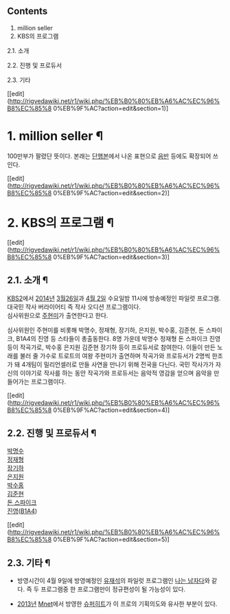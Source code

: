 ## Contents

    

1. million seller 
2. KBS의 프로그램 
    

2.1. 소개

2.2. 진행 및 프로듀서

2.3. 기타

[[edit](http://rigvedawiki.net/r1/wiki.php/%EB%B0%80%EB%A6%AC%EC%96%B8%EC%85%8
0%EB%9F%AC?action=edit&section=1)]

# 1. million seller ¶

100만부가 팔렸단 뜻이다. 본래는 [단행본](%EB%8B%A8%ED%96%89%EB%B3%B8.md)에서 나온 표현으로
[음반](%EC%9D%8C%EB%B0%98.md) 등에도 확장되어 쓰인다.

[[edit](http://rigvedawiki.net/r1/wiki.php/%EB%B0%80%EB%A6%AC%EC%96%B8%EC%85%8
0%EB%9F%AC?action=edit&section=2)]

# 2. KBS의 프로그램 ¶

[[edit](http://rigvedawiki.net/r1/wiki.php/%EB%B0%80%EB%A6%AC%EC%96%B8%EC%85%8
0%EB%9F%AC?action=edit&section=3)]

## 2.1. 소개 ¶

[KBS2](KBS2.md)에서 [2014년](2014%EB%85%84.md) [3월26일](3%EC%9B%94%2026%EC%9D%BC.md)과 [4월 2일](4%EC%9B%94%202%EC%9D%BC.md)
수요일밤 11시에 방송예정인 파일럿 프로그램. 대국민 작사 버라이어티 즉 작사 오디션 프로그램이다.  
심사위원으로 [주현미](%EC%A3%BC%ED%98%84%EB%AF%B8.md)가 출연한다고 한다.

  

심사위원인 주현미를 비롯해 박명수, 정재형, 장기하, 은지원, 박수홍, 김준현, 돈 스파이크, B1A4의 진영 등 스타들이 총출동한다. 8명
가운데 박명수 정재형 돈 스파이크 진영 등이 작곡가로, 박수홍 은지원 김준현 장기하 등이 프로듀서로 참여한다. 이들이 만든 노래를 불러 줄
가수로 트로트의 여왕 주현미가 출연하며 작곡가와 프로듀서가 2명씩 한조가 돼 4개팀이 밀리언셀러로 만들 사연을 만나기 위해 전국을 다닌다.
국민 작사가가 자신의 이야기로 작사를 하는 동안 작곡가와 프로듀서는 음악적 영감을 얻으며 음악을 만들어가는 프로그램이다.

  

[[edit](http://rigvedawiki.net/r1/wiki.php/%EB%B0%80%EB%A6%AC%EC%96%B8%EC%85%8
0%EB%9F%AC?action=edit&section=4)]

## 2.2. 진행 및 프로듀서 ¶

[박명수](%EB%B0%95%EB%AA%85%EC%88%98.md)  
[정재형](%EC%A0%95%EC%9E%AC%ED%98%95.md)  
[장기하](%EC%9E%A5%EA%B8%B0%ED%95%98.md)  
[은지원](%EC%9D%80%EC%A7%80%EC%9B%90.md)  
[박수홍](%EB%B0%95%EC%88%98%ED%99%8D.md)  
[김준현](%EA%B9%80%EC%A4%80%ED%98%84.md)  
[돈 스파이크](%EB%8F%88%20%EC%8A%A4%ED%8C%8C%EC%9D%B4%ED%81%AC.md)  
[진영](%EC%A7%84%EC%98%81.md)([B1A4](B1A4.md))

  

[[edit](http://rigvedawiki.net/r1/wiki.php/%EB%B0%80%EB%A6%AC%EC%96%B8%EC%85%8
0%EB%9F%AC?action=edit&section=5)]

## 2.3. 기타 ¶

  * 방영시간이 4월 9일에 방영예정인 [유재석](%EC%9C%A0%EC%9E%AC%EC%84%9D.md)의 파일럿 프로그램인 [나는 남자다](%EB%82%98%EB%8A%94%20%EB%82%A8%EC%9E%90%EB%8B%A4.md)와 같다. 즉 두 프로그램중 한 프로그램만이 정규편성이 될 가능성이 있다.  

  * [2013년](2013%EB%85%84.md) [Mnet](Mnet.md)에서 방영한 [슈퍼히트](%EC%8A%88%ED%8D%BC%ED%9E%88%ED%8A%B8.md)가 이 프로의 기획의도와 유사한 부분이 있다.

